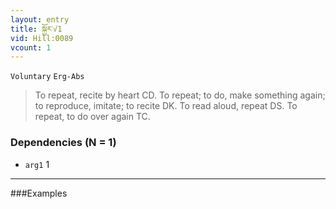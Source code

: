 ```yaml
---
layout: entry
title: སྐྱོར་√1
vid: Hill:0089
vcount: 1
---
```

`Voluntary` `Erg-Abs`
> To repeat, recite by heart CD\.
 To repeat; to do, make something again; to reproduce, imitate; to recite DK\.
 To read aloud, repeat DS\.
 To repeat, to do over again TC\.

### Dependencies (N = 1)
* `arg1` 1

---

###Examples



